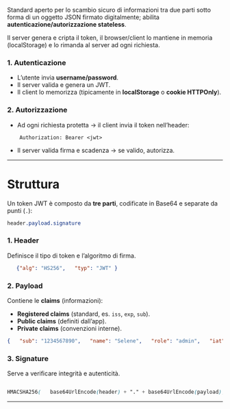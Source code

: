 Standard aperto per lo scambio sicuro di informazioni tra due parti sotto forma di un oggetto JSON firmato digitalmente; abilita **autenticazione/autorizzazione stateless**.

Il server genera e cripta il token, il browser/client lo mantiene in memoria (localStorage) e lo rimanda al server ad ogni richiesta.


### 1. Autenticazione

- L’utente invia **username/password**.
- Il server valida e genera un JWT.
- Il client lo memorizza (tipicamente in **localStorage** o **cookie HTTPOnly**).

### 2. Autorizzazione

- Ad ogni richiesta protetta → il client invia il token nell’header:
``` 
    Authorization: Bearer <jwt>
```

- Il server valida firma e scadenza → se valido, autorizza.

---
# Struttura

Un token JWT è composto da **tre parti**, codificate in Base64 e separate da punti (`.`):

``` css
header.payload.signature
```
### 1. Header

Definisce il tipo di token e l’algoritmo di firma.

``` JSON
   {"alg": "HS256",   "typ": "JWT" }
```

### 2. Payload

Contiene le **claims** (informazioni):
- **Registered claims** (standard, es. `iss`, `exp`, `sub`).
- **Public claims** (definiti dall’app).
- **Private claims** (convenzioni interne).


``` JSON 
{   "sub": "1234567890",   "name": "Selene",   "role": "admin",   "iat": 1516239022,   "exp": 1516242622 }`
```

### 3. Signature

Serve a verificare integrità e autenticità.

``` SCSS

HMACSHA256(   base64UrlEncode(header) + "." + base64UrlEncode(payload),   secret ) 

```

---
